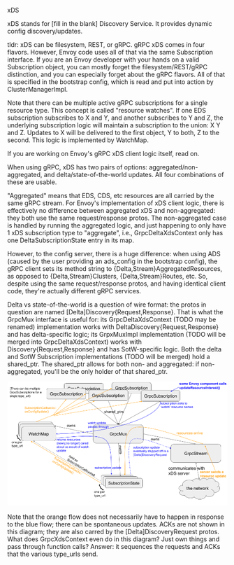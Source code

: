 xDS

xDS stands for [fill in the blank] Discovery Service. It provides dynamic config discovery/updates.

tldr: xDS can be filesystem, REST, or gRPC. gRPC xDS comes in four flavors.
However, Envoy code uses all of that via the same Subscription interface.
If you are an Envoy developer with your hands on a valid Subscription object,
you can mostly forget the filesystem/REST/gRPC distinction, and you can
especially forget about the gRPC flavors. All of that is specified in the
bootstrap config, which is read and put into action by ClusterManagerImpl.

Note that there can be multiple active gRPC subscriptions for a single resource
type. This concept is called "resource watches". If one EDS subscription
subscribes to X and Y, and another subscribes to Y and Z, the underlying
subscription logic will maintain a subscription to the union: X Y and Z. Updates
to X will be delivered to the first object, Y to both, Z to the second. This
logic is implemented by WatchMap.

If you are working on Envoy's gRPC xDS client logic itself, read on.

When using gRPC, xDS has two pairs of options: aggregated/non-aggregated, and
delta/state-of-the-world updates. All four combinations of these are usable.

"Aggregated" means that EDS, CDS, etc resources are all carried by the same gRPC stream.
For Envoy's implementation of xDS client logic, there is effectively no difference
between aggregated xDS and non-aggregated: they both use the same request/response protos. The
non-aggregated case is handled by running the aggregated logic, and just happening to only have 1
xDS subscription type to "aggregate", i.e., GrpcDeltaXdsContext only has one
DeltaSubscriptionState entry in its map.

However, to the config server, there is a huge difference: when using ADS (caused
by the user providing an ads_config in the bootstrap config), the gRPC client sets
its method string to {Delta,Stream}AggregatedResources, as opposed to {Delta,Stream}Clusters,
{Delta,Stream}Routes, etc. So, despite using the same request/response protos,
and having identical client code, they're actually different gRPC services.

Delta vs state-of-the-world is a question of wire format: the protos in question are named
[Delta]Discovery{Request,Response}. That is what the GrpcMux interface is useful for: its
GrpcDeltaXdsContext (TODO may be renamed) implementation works with DeltaDiscovery{Request,Response} and has
delta-specific logic; its GrpxMuxImpl implementation (TODO will be merged into GrpcDeltaXdsContext) works with Discovery{Request,Response}
and has SotW-specific logic. Both the delta and SotW Subscription implementations (TODO will be merged) hold a shared_ptr<GrpcMux>.
The shared_ptr allows for both non- and aggregated: if non-aggregated, you'll be the only holder of that shared_ptr.

![xDS_code_diagram_june2019](xDS_code_diagram_june2019.png)

Note that the orange flow does not necessarily have to happen in response to the blue flow; there can be spontaneous updates. ACKs are not shown in this diagram; they are also carred by the [Delta]DiscoveryRequest protos.
What does GrpcXdsContext even do in this diagram? Just own things and pass through function calls? Answer: it sequences the requests and ACKs that the various type_urls send.
